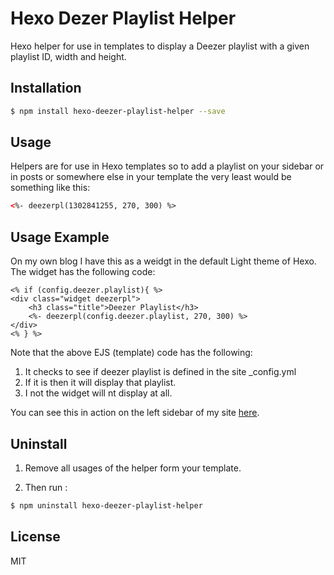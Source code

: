 # Hexo Dezer Playlist Helper

Hexo helper for use in templates to display a Deezer playlist with a given playlist ID, width and height.

## Installation

``` bash
$ npm install hexo-deezer-playlist-helper --save
```

## Usage

Helpers are for use in Hexo templates so to add a playlist on your sidebar or in posts or somewhere else in your template the very least would be something like this:

```html
<%- deezerpl(1302841255, 270, 300) %>
```

## Usage Example

On my own blog I have this as a weidgt in the default Light theme of Hexo. The widget has the following code:

```
<% if (config.deezer.playlist){ %>
<div class="widget deezerpl">
    <h3 class="title">Deezer Playlist</h3>
    <%- deezerpl(config.deezer.playlist, 270, 300) %>
</div>
<% } %>
```

Note that the above EJS (template) code has the following:

1. It checks to see if deezer playlist is defined in the site _config.yml 
2. If it is then it will display that playlist.
3. I not the widget will nt display at all.

You can see this in action on the left sidebar of my site [here](http://www.dougbromley.com).

## Uninstall

1. Remove all usages of the helper form your template.

2. Then run :

``` bash
$ npm uninstall hexo-deezer-playlist-helper
```

## License

MIT
